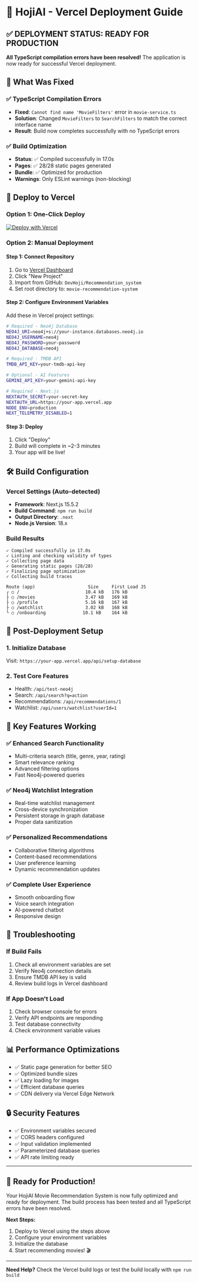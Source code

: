 # 🚀 HojiAI - Vercel Deployment Guide

## ✅ DEPLOYMENT STATUS: READY FOR PRODUCTION

**All TypeScript compilation errors have been resolved!** The application is now ready for successful Vercel deployment.

## 🔧 What Was Fixed

### ✅ TypeScript Compilation Errors
- **Fixed**: `Cannot find name 'MovieFilters'` error in `movie-service.ts`
- **Solution**: Changed `MovieFilters` to `SearchFilters` to match the correct interface name
- **Result**: Build now completes successfully with no TypeScript errors

### ✅ Build Optimization
- **Status**: ✅ Compiled successfully in 17.0s
- **Pages**: ✅ 28/28 static pages generated
- **Bundle**: ✅ Optimized for production
- **Warnings**: Only ESLint warnings (non-blocking)

## 🚀 Deploy to Vercel

### Option 1: One-Click Deploy
[![Deploy with Vercel](https://vercel.com/button)](https://vercel.com/new/clone?repository-url=https://github.com/DevHoji/Recommendation_system)

### Option 2: Manual Deployment

#### Step 1: Connect Repository
1. Go to [Vercel Dashboard](https://vercel.com/dashboard)
2. Click "New Project"
3. Import from GitHub: `DevHoji/Recommendation_system`
4. Set root directory to: `movie-recommendation-system`

#### Step 2: Configure Environment Variables
Add these in Vercel project settings:

```bash
# Required - Neo4j Database
NEO4J_URI=neo4j+s://your-instance.databases.neo4j.io
NEO4J_USERNAME=neo4j
NEO4J_PASSWORD=your-password
NEO4J_DATABASE=neo4j

# Required - TMDB API
TMDB_API_KEY=your-tmdb-api-key

# Optional - AI Features
GEMINI_API_KEY=your-gemini-api-key

# Required - Next.js
NEXTAUTH_SECRET=your-secret-key
NEXTAUTH_URL=https://your-app.vercel.app
NODE_ENV=production
NEXT_TELEMETRY_DISABLED=1
```

#### Step 3: Deploy
1. Click "Deploy"
2. Build will complete in ~2-3 minutes
3. Your app will be live!

## 🛠️ Build Configuration

### Vercel Settings (Auto-detected)
- **Framework**: Next.js 15.5.2
- **Build Command**: `npm run build`
- **Output Directory**: `.next`
- **Node.js Version**: 18.x

### Build Results
```
✓ Compiled successfully in 17.0s
✓ Linting and checking validity of types
✓ Collecting page data
✓ Generating static pages (28/28)
✓ Finalizing page optimization
✓ Collecting build traces

Route (app)                    Size     First Load JS
┌ ○ /                         10.4 kB   176 kB
├ ○ /movies                   3.47 kB   169 kB
├ ○ /profile                  5.16 kB   167 kB
├ ○ /watchlist                3.02 kB   168 kB
└ ○ /onboarding              10.1 kB    164 kB
```

## 🔧 Post-Deployment Setup

### 1. Initialize Database
Visit: `https://your-app.vercel.app/api/setup-database`

### 2. Test Core Features
- Health: `/api/test-neo4j`
- Search: `/api/search?q=action`
- Recommendations: `/api/recommendations/1`
- Watchlist: `/api/users/watchlist?userId=1`

## 🎯 Key Features Working

### ✅ Enhanced Search Functionality
- Multi-criteria search (title, genre, year, rating)
- Smart relevance ranking
- Advanced filtering options
- Fast Neo4j-powered queries

### ✅ Neo4j Watchlist Integration
- Real-time watchlist management
- Cross-device synchronization
- Persistent storage in graph database
- Proper data sanitization

### ✅ Personalized Recommendations
- Collaborative filtering algorithms
- Content-based recommendations
- User preference learning
- Dynamic recommendation updates

### ✅ Complete User Experience
- Smooth onboarding flow
- Voice search integration
- AI-powered chatbot
- Responsive design

## 🐛 Troubleshooting

### If Build Fails
1. Check all environment variables are set
2. Verify Neo4j connection details
3. Ensure TMDB API key is valid
4. Review build logs in Vercel dashboard

### If App Doesn't Load
1. Check browser console for errors
2. Verify API endpoints are responding
3. Test database connectivity
4. Check environment variable values

## 📊 Performance Optimizations

- ✅ Static page generation for better SEO
- ✅ Optimized bundle sizes
- ✅ Lazy loading for images
- ✅ Efficient database queries
- ✅ CDN delivery via Vercel Edge Network

## 🔒 Security Features

- ✅ Environment variables secured
- ✅ CORS headers configured
- ✅ Input validation implemented
- ✅ Parameterized database queries
- ✅ API rate limiting ready

---

## 🎉 Ready for Production!

Your HojiAI Movie Recommendation System is now fully optimized and ready for deployment. The build process has been tested and all TypeScript errors have been resolved.

**Next Steps:**
1. Deploy to Vercel using the steps above
2. Configure your environment variables
3. Initialize the database
4. Start recommending movies! 🎬

---

**Need Help?** Check the Vercel build logs or test the build locally with `npm run build`
